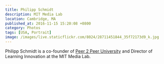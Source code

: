 ```yaml
---
title: Philipp Schmidt
description: MIT Media Lab
location: Cambridge, MA
published_at: 2016-11-15 15:20:08 +0800
category: Photos
tags: [USA, Portrait]
image: /images/live.staticflickr.com/8024/28711451844_35f72173d9_k.jpg
---
```


Philipp Schmidt is a co-founder of [Peer 2 Peer University] and Director of
Learning Innovation at the MIT Media Lab.

[Peer 2 Peer University]: http://p2pu.org/
